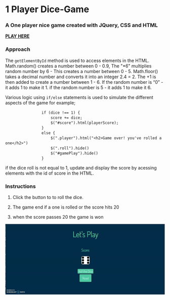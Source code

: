 # 1 Player Dice-Game

 ### A One player nice game created with JQuery, CSS and HTML 

 **[PLAY HERE](https://arditti93.github.io/DIce-Game/)**

 ### Approach 

The `getElementById` method is used to access elements in the HTML.
Math.random() creates a number between 0 - 0.9, The "*6" multiplies random number by 6 - This creates a number between 0 - 5. Math.floor() takes a decimal number and converts it into an integer 2.4 = 2. The +1 is then added to create a number between 1 - 6. If the random number is “0” - it adds 1 to make it 1. if the random number is 5 - it adds 1 to make it 6.

Various logic using `if/else` statements is used to simulate the different aspects of the game for example;

```              
                if (dice !== 1) {
                    score += dice;
                    $("#score").html(playerScore);
                }
                else {
                    $(".player").html("<h2>Game over! you've rolled a one</h2>")
                    $(".roll").hide()
                    $("#gamePlay").hide()
                }
```
if the dice roll is not equal to 1, update and display the score by acessing elements with the id of score in the HTML. 

### Instructions

1. Click the button to to roll the dice.

2. The game end if a one is rolled or the score hits 20

3. when the score passes 20 the game is won

![909](dice.gif)



